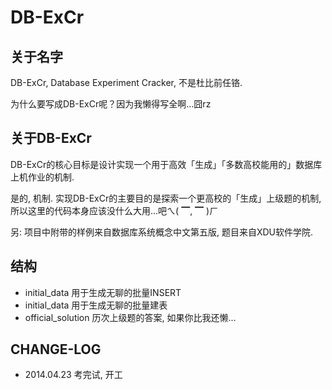 DB-ExCr
=======

## 关于名字 ##

DB-ExCr, Database Experiment Cracker, 不是杜比前任铬.

为什么要写成DB-ExCr呢？因为我懒得写全啊...囧rz

## 关于DB-ExCr ##

DB-ExCr的核心目标是设计实现一个用于高效「生成」「多数高校能用的」数据库上机作业的机制.

是的, 机制. 实现DB-ExCr的主要目的是探索一个更高校的「生成」上级题的机制, 
所以这里的代码本身应该没什么大用...吧ㄟ( ▔, ▔ )ㄏ

另: 项目中附带的样例来自数据库系统概念中文第五版, 题目来自XDU软件学院.

## 结构 ##

+ initial_data
  用于生成无聊的批量INSERT
+ initial_data
  用于生成无聊的批量建表
+ official_solution
  历次上级题的答案, 如果你比我还懒...

## CHANGE-LOG ##

+ 2014.04.23
  考完试, 开工

